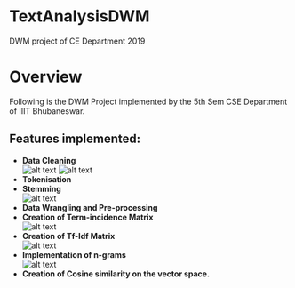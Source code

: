 # TextAnalysisDWM
DWM project of CE Department 2019
# Overview
Following is the DWM Project implemented by the 5th Sem CSE Department of IIIT Bhubaneswar.

## Features implemented:

* **Data Cleaning**\
![alt text](https://github.com/hinduBale/TextAnalysisBasics/blob/master/Snippets/spam1.PNG)
![alt text](https://github.com/hinduBale/TextAnalysisBasics/blob/master/Snippets/spam2.PNG)
* **Tokenisation** 
* **Stemming**\
![alt text](https://github.com/hinduBale/TextAnalysisBasics/blob/master/Snippets/stopWords.PNG)
* **Data Wrangling and Pre-processing** 
* **Creation of Term-incidence Matrix**\
![alt text](https://github.com/hinduBale/TextAnalysisBasics/blob/master/Snippets/termIncidenceMatrix.PNG)
* **Creation of Tf-Idf Matrix**\
![alt text](https://github.com/hinduBale/TextAnalysisBasics/blob/master/Snippets/tf-idfMatrix2.PNG)
* **Implementation of n-grams**\
![alt text](https://github.com/hinduBale/TextAnalysisBasics/blob/master/Snippets/bi_gramMatrix.PNG)
* **Creation of Cosine similarity on the vector space.** 
